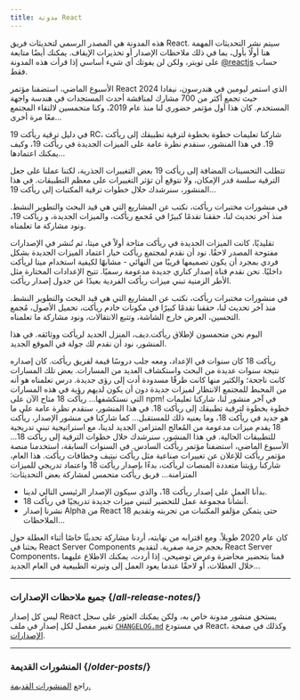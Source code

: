 ```yaml
---
title: مدونة React
---
```


<Intro>

هذه المدونة هي المصدر الرسمي لتحديثات فريق React. سيتم نشر التحديثات المهمة هنا أولًا بأول، بما في ذلك ملاحظات الإصدار أو تحذيرات الإيقاف. يمكنك أيضًا متابعة حساب [<span dir="ltr">@reactjs</span>](https://twitter.com/reactjs) على تويتر، ولكن لن يفوتك أي شيء أساسي إذا قرأت هذه المدونة فقط.

</Intro>

<div className="sm:-mx-5 flex flex-col gap-5 mt-12">

<BlogCard title="ملخص مؤتمر React 2024" date="22 مايو 2024" url="/blog/2024/05/22/react-conf-2024-recap">

الأسبوع الماضي، استضفنا مؤتمر React 2024 الذي استمر ليومين في هندرسون، نيفادا حيث تجمع أكثر من 700 مشارك لمناقشة أحدث المستجدات في هندسة واجهة المستخدم. كان هذا أول مؤتمر حضوري لنا منذ عام 2019، وكنا متحمسين لالتقاء المجتمع معًا مرة أخرى...

</BlogCard>

<BlogCard title="إصدار ريأكت 19 RC" date="25 أبريل 2024" url="/blog/2024/04/25/react-19">

في دليل ترقية ريأكت 19 RC، شاركنا تعليمات خطوة بخطوة لترقية تطبيقك إلى ريأكت 19. في هذا المنشور، سنقدم نظرة عامة على الميزات الجديدة في ريأكت 19، وكيف يمكنك اعتمادها...

</BlogCard>

<BlogCard title="دليل ترقية ريأكت 19 RC" date="25 أبريل 2024" url="/blog/2024/04/25/react-19-upgrade-guide">

تتطلب التحسينات المضافة إلى ريأكت 19 بعض التغييرات الجذرية، لكننا عملنا على جعل الترقية سلسة قدر الإمكان، ولا نتوقع أن تؤثر التغييرات على معظم التطبيقات. في هذا المنشور، سنرشدك خلال خطوات ترقية المكتبات إلى ريأكت 19...

</BlogCard>

<BlogCard title="مختبرات ريأكت: ما الذي عملنا عليه – فبراير 2024" date="15 فبراير 2024" url="/blog/2024/02/15/react-labs-what-we-have-been-working-on-february-2024">

في منشورات مختبرات ريأكت، نكتب عن المشاريع التي هي قيد البحث والتطوير النشط. منذ آخر تحديث لنا، حققنا تقدمًا كبيرًا في مُجمع ريأكت، والميزات الجديدة، و ريأكت 19، ونود مشاركة ما تعلمناه.

</BlogCard>

<BlogCard title="ريأكت كناريز: طرح الميزات الجديدة خارج ميتا" date="3 مايو 2023" url="/blog/2023/05/03/react-canaries">

تقليديًا، كانت الميزات الجديدة في ريأكت متاحة أولاً في ميتا، ثم تُنشر في الإصدارات مفتوحة المصدر لاحقًا. نود أن نقدم لمجتمع ريأكت خيار اعتماد الميزات الجديدة بشكل فردي بمجرد أن يكون تصميمها قريبًا من النهائي - مشابهًا لكيفية استخدام ميتا لريأكت داخليًا. نحن نقدم قناة إصدار كناري جديدة مدعومة رسميًا. تتيح الإعدادات المختارة مثل الأطر الزمنية تبني ميزات ريأكت الفردية بعيدًا عن جدول إصدار ريأكت.

</BlogCard>

<BlogCard title="مختبرات ريأكت: ما الذي عملنا عليه – مارس 2023" date="22 مارس 2023" url="/blog/2023/03/22/react-labs-what-we-have-been-working-on-march-2023">

في منشورات مختبرات ريأكت، نكتب عن المشاريع التي هي قيد البحث والتطوير النشط. منذ آخر تحديث لنا، حققنا تقدمًا كبيرًا في مكونات خادم ريأكت، تحميل الأصول، مُجمع التحسين، العرض خارج الشاشة، وتتبع الانتقالات، ونود مشاركة ما تعلمناه.

</BlogCard>

<BlogCard title="إطلاق ريأكت.ديف" date="16 مارس 2023" url="/blog/2023/03/16/introducing-react-dev">

اليوم نحن متحمسون لإطلاق ريأكت.ديف، المنزل الجديد لريأكت ووثائقه. في هذا المنشور، نود أن نقدم لك جولة في الموقع الجديد.

</BlogCard>

<BlogCard title="مختبرات ريأكت: ما الذي عملنا عليه – يونيو 2022" date="15 يونيو 2022" url="/blog/2022/06/15/react-labs-what-we-have-been-working-on-june-2022">
ريأكت 18 كان سنوات في الإعداد، ومعه جلب دروسًا قيمة لفريق ريأكت. كان إصداره نتيجة سنوات عديدة من البحث واستكشاف العديد من المسارات. بعض تلك المسارات كانت ناجحة؛ والكثير منها كانت طرقًا مسدودة أدت إلى رؤى جديدة. درس تعلمناه هو أنه من المحبط للمجتمع الانتظار لميزات جديدة دون أن يكون لديهم رؤية في هذه المسارات التي نستكشفها...

</BlogCard>

<BlogCard title="ريأكت v18.0" date="29 مارس 2022" url="/blog/2022/03/29/react-v18">
ريأكت 18 متاح الآن على npm! في آخر منشور لنا، شاركنا تعليمات خطوة بخطوة لترقية تطبيقك إلى ريأكت 18. في هذا المنشور، سنقدم نظرة عامة على ما هو جديد في ريأكت 18، وما يعنيه ذلك للمستقبل...

</BlogCard>

<BlogCard title="كيفية الترقية إلى ريأكت 18" date="8 مارس 2022" url="/blog/2022/03/08/react-18-upgrade-guide">
كما شاركنا في منشور الإصدار، ريأكت 18 يقدم ميزات مدعومة من المُعالج المتزامن الجديد لدينا، مع استراتيجية تبني تدريجية للتطبيقات الحالية. في هذا المنشور، سنرشدك خلال خطوات الترقية إلى ريأكت 18...

</BlogCard>

<BlogCard title="ملخص مؤتمر ريأكت 2021" date="17 ديسمبر 2021" url="/blog/2021/12/17/react-conf-2021-recap">
الأسبوع الماضي، استضفنا مؤتمر ريأكت السادس. في السنوات السابقة، استخدمنا منصة مؤتمر ريأكت للإعلان عن تغييرات صناعية مثل ريأكت نيتيف وخطافات ريأكت. هذا العام، شاركنا رؤيتنا متعددة المنصات لريأكت، بدءًا بإصدار ريأكت 18 واعتماد تدريجي للميزات المتزامنة...

</BlogCard>

<BlogCard title="خطة ريأكت 18" date="8 يونيو 2021" url="/blog/2021/06/08/the-plan-for-react-18">
فريق ريأكت متحمس لمشاركة بعض التحديثات:

- بدأنا العمل على إصدار ريأكت 18، والذي سيكون الإصدار الرئيسي التالي لدينا.
- أنشأنا مجموعة عمل للتحضير لتبني ميزات جديدة تدريجيًا في ريأكت 18.
- نشرنا إصدار Alpha من React 18 حتى يتمكن مؤلفو المكتبات من تجربته وتقديم الملاحظات...

</BlogCard>

<BlogCard title="نقدم React Server Components صغيرة الحجم النهائي" date="21 ديسمبر 2020" url="/blog/2020/12/21/data-fetching-with-react-server-components">
كان عام 2020 طويلاً. ومع اقترابه من نهايته، أردنا مشاركة تحديثًا خاصًا أثناء العطلة حول بحثنا في React Server Components بحجم حزمة صفرية. لتقديم React Server Components، قمنا بتحضير محاضرة وعرض توضيحي. إذا أردت، يمكنك الاطلاع عليهما خلال العطلات، أو لاحقًا عندما يعود العمل إلى وتيرته الطبيعية في العام الجديد...

</BlogCard>

</div>

---

### جميع ملاحظات الإصدارات {/*all-release-notes*/}

ليس كل إصدار React يستحق منشور مدونة خاص به، ولكن يمكنك العثور على سجل تغيير مفصل لكل إصدار في ملف [`CHANGELOG.md`](https://github.com/facebook/react/blob/main/CHANGELOG.md) في مستودع React، وكذلك في صفحة [الإصدارات](https://github.com/facebook/react/releases).

---

### المنشورات القديمة {/*older-posts*/}

راجع [المنشورات القديمة.](https://reactjs.org/blog/all.html)

<div className="h-12"></div>
